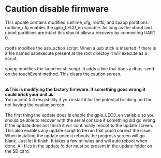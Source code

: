 # Caution disable firmware

This update contains modified runtime_cfg, rootfs, and spapp partitions.<br>
runtime_cfg enables the gpio_LECD_en variable.  As long as the xboot and uboot partitions are intact this should allow a recovery by connecting UART 0.<br><br>
rootfs modifies the usb_action script.  When a usb stick is inserted if there is a file named usbexecute present at the root directoy it will execute as a script.<br><br>
spapp modifies the launcher.sh script.  It adds a line that does a dbus-send on the touchEvent method.  This clears the caution screen.<br><br>
<br>
<strong>
:warning:This is modifying the factory firmware. If something goes wrong it could brick your unit.:warning:
</strong><br>You accept full respisbility if you install it for the potential bricking and for not having the caution screen.<br><br> The first thing the update does is enable the gpio_LECD_en variable so you should be able to recover with the serial console if something did go wrong.  If the update does not finish it will continually reboot to the update screen.  This also enables any update script to be run that could correct the issue.  When installing the update once it reboots the progress screen will go blank.  Just let it finish.  It takes a few minutes and will auto reboot when done.  All files in the update folder must be present in the update folder on the SD card.


